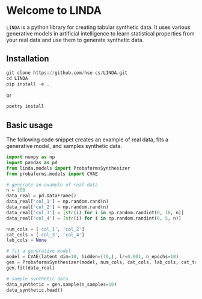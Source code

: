 # Welcome to LINDA

``LINDA`` is a python library for creating tabular synthetic data. 
It uses various generative models in artificial intelligence 
to learn statistical properties from your real data and 
use them to generate synthetic data.

## Installation
```python
git clone https://github.com/hse-cs/LINDA.git
cd LINDA
pip install -e .
```
or
```python
poetry install
```

## Basic usage
The following code snippet creates an example of real data, fits a generative model, and samples synthetic data.
```python
import numpy as np
import pandas as pd
from linda.models import ProbaformsSynthesizer
from probaforms.models import CVAE

# generate an example of real data
n = 100
data_real = pd.DataFrame()
data_real['col_1'] = np.random.rand(n)
data_real['col_2'] = np.random.rand(n)
data_real['col_3'] = [str(i) for i in np.random.randint(0, 10, n)]
data_real['col_4'] = [str(i) for i in np.random.randint(0, 5, n)]

num_cols = ['col_1', 'col_2']
cat_cols = ['col_3', 'col_4']
lab_cols = None

# fit a generative model
model = CVAE(latent_dim=10, hidden=(10,), lr=0.001, n_epochs=10)
gen = ProbaformsSynthesizer(model, num_cols, cat_cols, lab_cols, cat_transform='OneHotEncoder')
gen.fit(data_real)

# sample synthetic data
data_synthetic = gen.sample(n_samples=10)
data_synthetic.head()
```